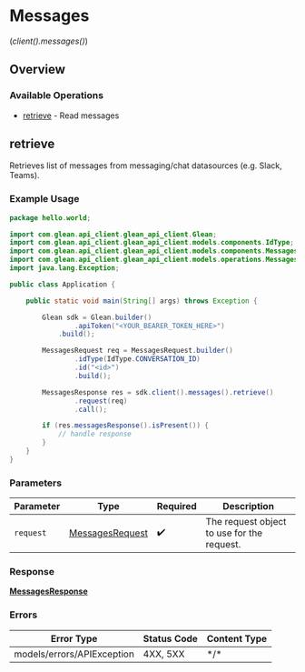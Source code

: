 # Messages
(*client().messages()*)

## Overview

### Available Operations

* [retrieve](#retrieve) - Read messages

## retrieve

Retrieves list of messages from messaging/chat datasources (e.g. Slack, Teams).

### Example Usage

```java
package hello.world;

import com.glean.api_client.glean_api_client.Glean;
import com.glean.api_client.glean_api_client.models.components.IdType;
import com.glean.api_client.glean_api_client.models.components.MessagesRequest;
import com.glean.api_client.glean_api_client.models.operations.MessagesResponse;
import java.lang.Exception;

public class Application {

    public static void main(String[] args) throws Exception {

        Glean sdk = Glean.builder()
                .apiToken("<YOUR_BEARER_TOKEN_HERE>")
            .build();

        MessagesRequest req = MessagesRequest.builder()
                .idType(IdType.CONVERSATION_ID)
                .id("<id>")
                .build();

        MessagesResponse res = sdk.client().messages().retrieve()
                .request(req)
                .call();

        if (res.messagesResponse().isPresent()) {
            // handle response
        }
    }
}
```

### Parameters

| Parameter                                                 | Type                                                      | Required                                                  | Description                                               |
| --------------------------------------------------------- | --------------------------------------------------------- | --------------------------------------------------------- | --------------------------------------------------------- |
| `request`                                                 | [MessagesRequest](../../models/shared/MessagesRequest.md) | :heavy_check_mark:                                        | The request object to use for the request.                |

### Response

**[MessagesResponse](../../models/operations/MessagesResponse.md)**

### Errors

| Error Type                 | Status Code                | Content Type               |
| -------------------------- | -------------------------- | -------------------------- |
| models/errors/APIException | 4XX, 5XX                   | \*/\*                      |